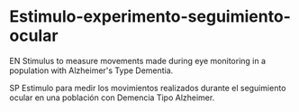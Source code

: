 # Estimulo-experimento-seguimiento-ocular

EN Stimulus to measure movements made during eye monitoring in a population with Alzheimer's Type Dementia.

SP Estimulo para medir los movimientos realizados durante el seguimiento ocular en una población con Demencia Tipo Alzheimer.
